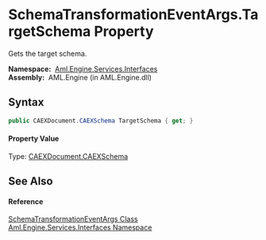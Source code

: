 SchemaTransformationEventArgs.TargetSchema Property
===================================================
Gets the target schema.

  **Namespace:**  [Aml.Engine.Services.Interfaces][1]  
  **Assembly:**  AML.Engine (in AML.Engine.dll)

Syntax
------

```csharp
public CAEXDocument.CAEXSchema TargetSchema { get; }
```

#### Property Value
Type: [CAEXDocument.CAEXSchema][2]

See Also
--------

#### Reference
[SchemaTransformationEventArgs Class][3]  
[Aml.Engine.Services.Interfaces Namespace][1]  

[1]: ../README.md
[2]: ../../Aml.Engine.CAEX/CAEXDocument_CAEXSchema/README.md
[3]: README.md
[4]: https://www.automationml.org
[5]: ../../icons/logoShade.png